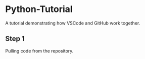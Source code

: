 # Python-Tutorial
A tutorial demonstrating how VSCode and GitHub work together. 

## Step 1
Pulling code from the repository. 
